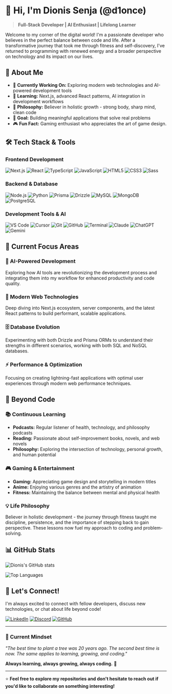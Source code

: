 # 👋 Hi, I'm Dionis Senja (@d1once)

> **Full-Stack Developer | AI Enthusiast | Lifelong Learner**

Welcome to my corner of the digital world! I'm a passionate developer who believes in the perfect balance between code and life. After a transformative journey that took me through fitness and self-discovery, I've returned to programming with renewed energy and a broader perspective on technology and its impact on our lives.

## 🚀 About Me

- 🔭 **Currently Working On:** Exploring modern web technologies and AI-powered development tools
- 🌱 **Learning:** Next.js, advanced React patterns, AI integration in development workflows
- 💪 **Philosophy:** Believer in holistic growth - strong body, sharp mind, clean code
- 🎯 **Goal:** Building meaningful applications that solve real problems
- 🎮 **Fun Fact:** Gaming enthusiast who appreciates the art of game design.

## 🛠️ Tech Stack & Tools

### **Frontend Development**
![Next.js](https://img.shields.io/badge/Next.js-000000?style=for-the-badge&logo=next.js&logoColor=white)
![React](https://img.shields.io/badge/React-20232A?style=for-the-badge&logo=react&logoColor=61DAFB)
![TypeScript](https://img.shields.io/badge/TypeScript-007ACC?style=for-the-badge&logo=typescript&logoColor=white)
![JavaScript](https://img.shields.io/badge/JavaScript-F7DF1E?style=for-the-badge&logo=javascript&logoColor=black)
![HTML5](https://img.shields.io/badge/HTML5-E34F26?style=for-the-badge&logo=html5&logoColor=white)
![CSS3](https://img.shields.io/badge/CSS3-1572B6?style=for-the-badge&logo=css3&logoColor=white)
![Sass](https://img.shields.io/badge/Sass-CC6699?style=for-the-badge&logo=sass&logoColor=white)

### **Backend & Database**
![Node.js](https://img.shields.io/badge/Node.js-43853D?style=for-the-badge&logo=node.js&logoColor=white)
![Python](https://img.shields.io/badge/Python-3776AB?style=for-the-badge&logo=python&logoColor=white)
![Prisma](https://img.shields.io/badge/Prisma-3982CE?style=for-the-badge&logo=Prisma&logoColor=white)
![Drizzle](https://img.shields.io/badge/Drizzle-C5F74F?style=for-the-badge&logo=drizzle&logoColor=black)
![MySQL](https://img.shields.io/badge/MySQL-00000F?style=for-the-badge&logo=mysql&logoColor=white)
![MongoDB](https://img.shields.io/badge/MongoDB-4EA94B?style=for-the-badge&logo=mongodb&logoColor=white)
![PostgreSQL](https://img.shields.io/badge/PostgreSQL-316192?style=for-the-badge&logo=postgresql&logoColor=white)

### **Development Tools & AI**
![VS Code](https://img.shields.io/badge/Visual_Studio_Code-0078D4?style=for-the-badge&logo=visual%20studio%20code&logoColor=white)
![Cursor](https://img.shields.io/badge/Cursor-000000?style=for-the-badge&logo=cursor&logoColor=white)
![Git](https://img.shields.io/badge/Git-F05032?style=for-the-badge&logo=git&logoColor=white)
![GitHub](https://img.shields.io/badge/GitHub-100000?style=for-the-badge&logo=github&logoColor=white)
![Terminal](https://img.shields.io/badge/Terminal-4D4D4D?style=for-the-badge&logo=windows%20terminal&logoColor=white)
![Claude](https://img.shields.io/badge/Claude-FF6B35?style=for-the-badge&logo=anthropic&logoColor=white)
![ChatGPT](https://img.shields.io/badge/ChatGPT-74aa9c?style=for-the-badge&logo=openai&logoColor=white)
![Gemini](https://img.shields.io/badge/Gemini-4285F4?style=for-the-badge&logo=google&logoColor=white)

## 🎯 Current Focus Areas

### **🤖 AI-Powered Development**
Exploring how AI tools are revolutionizing the development process and integrating them into my workflow for enhanced productivity and code quality.

### **🚀 Modern Web Technologies**
Deep diving into Next.js ecosystem, server components, and the latest React patterns to build performant, scalable applications.

### **🗄️ Database Evolution**
Experimenting with both Drizzle and Prisma ORMs to understand their strengths in different scenarios, working with both SQL and NoSQL databases.

### **⚡ Performance & Optimization**
Focusing on creating lightning-fast applications with optimal user experiences through modern web performance techniques.

## 🌟 Beyond Code

### **📚 Continuous Learning**
- **Podcasts:** Regular listener of health, technology, and philosophy podcasts
- **Reading:** Passionate about self-improvement books, novels, and web novels
- **Philosophy:** Exploring the intersection of technology, personal growth, and human potential

### **🎮 Gaming & Entertainment**
- **Gaming:** Appreciating game design and storytelling in modern titles
- **Anime:** Enjoying various genres and the artistry of animation
- **Fitness:** Maintaining the balance between mental and physical health

### **💡 Life Philosophy**
Believer in holistic development - the journey through fitness taught me discipline, persistence, and the importance of stepping back to gain perspective. These lessons now fuel my approach to coding and problem-solving.

## 📊 GitHub Stats

![Dionis's GitHub stats](https://github-readme-stats.vercel.app/api?username=d1once&show_icons=true&theme=radical)

![Top Languages](https://github-readme-stats.vercel.app/api/top-langs/?username=d1once&layout=compact&theme=radical)

## 🤝 Let's Connect!

I'm always excited to connect with fellow developers, discuss new technologies, or chat about life beyond code!

[![LinkedIn](https://img.shields.io/badge/LinkedIn-0077B5?style=for-the-badge&logo=linkedin&logoColor=white)](https://www.linkedin.com/in/dionis-senja-695492204/)
[![Discord](https://img.shields.io/badge/Discord-7289DA?style=for-the-badge&logo=discord&logoColor=white)](https://discord.com/users/@_dioncE#3879)
[![GitHub](https://img.shields.io/badge/GitHub-100000?style=for-the-badge&logo=github&logoColor=white)](https://github.com/d1once)

---

### 💭 Current Mindset

*"The best time to plant a tree was 20 years ago. The second best time is now. The same applies to learning, growing, and coding."*

**Always learning, always growing, always coding.** 🚀

---

⭐ **Feel free to explore my repositories and don't hesitate to reach out if you'd like to collaborate on something interesting!**
